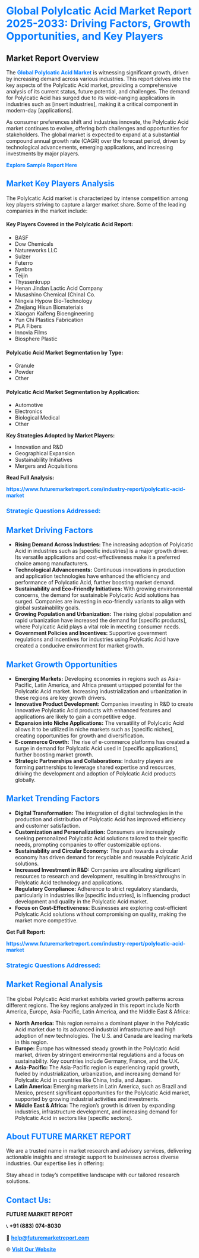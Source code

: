 <h1 style="color: #007BFF;">Global Polylcatic Acid Market Report 2025-2033: Driving Factors, Growth Opportunities, and Key Players</h1>

<section id="overview">
<h2>Market Report Overview</h2>
<p>The <a href="https://www.futuremarketreport.com/industry-report/polylcatic-acid-market" style="color: #007BFF; text-decoration: none;"><strong>Global Polylcatic Acid Market</strong></a> is witnessing significant growth, driven by increasing demand across various industries. This report delves into the key aspects of the Polylcatic Acid market, providing a comprehensive analysis of its current status, future potential, and challenges. The demand for Polylcatic Acid has surged due to its wide-ranging applications in industries such as [insert industries], making it a critical component in modern-day [applications].</p>
<p>As consumer preferences shift and industries innovate, the Polylcatic Acid market continues to evolve, offering both challenges and opportunities for stakeholders. The global market is expected to expand at a substantial compound annual growth rate (CAGR) over the forecast period, driven by technological advancements, emerging applications, and increasing investments by major players.</p>
</section>

<section id="overview">
<p><a href="https://www.futuremarketreport.com/request-sample/reportId=102568" style="color: #007BFF; text-decoration: none;"><strong>Explore Sample Report Here</strong></a></p>
</section>

<section id="key-players">
<h2 style="color: #007BFF;">Market Key Players Analysis</h2>
<p>The Polylcatic Acid market is characterized by intense competition among key players striving to capture a larger market share. Some of the leading companies in the market include:</p>
<h4>Key Players Covered in the Polylcatic Acid Report:</h4>
<ul><li>BASF</li><li>Dow Chemicals</li><li>Natureworks LLC</li><li>Sulzer</li><li>Futerro</li><li>Synbra</li><li>Teijin</li><li>Thyssenkrupp</li><li>Henan Jindan Lactic Acid Company</li><li>Musashino Chemical (China) Co.</li><li>Ningxia Hypow Bio-Technology</li><li>Zhejiang Hisun Biomaterials</li><li>Xiaogan Kaifeng Bioengineering</li><li>Yun Chi Plastics Fabrication</li><li>PLA Fibers</li><li>Innovia Films</li><li>Biosphere Plastic</li></ul>
<h4>Polylcatic Acid Market Segmentation by Type:</h4>
<ul><li>Granule</li><li>Powder</li><li>Other</li></ul>

<h4>Polylcatic Acid Market Segmentation by Application:</h4>
<ul><li>Automotive</li><li>Electronics</li><li>Biological Medical</li><li>Other</li></ul>
<p><strong>Key Strategies Adopted by Market Players:</strong></p>
<ul>
<li>Innovation and R&D</li>
<li>Geographical Expansion</li>
<li>Sustainability Initiatives</li>
<li>Mergers and Acquisitions</li>
</ul>
</section>

<section>
<p><strong>Read Full Analysis: </strong></p><a href="https://www.futuremarketreport.com/industry-report/polylcatic-acid-market" style="color: #007BFF; text-decoration: none;"><strong>https://www.futuremarketreport.com/industry-report/polylcatic-acid-market</strong></a>
<h3 style="color: #007BFF;">Strategic Questions Addressed:</h3>
</section>

<section id="driving-factors">
<h2 style="color: #007BFF;">Market Driving Factors</h2>
<ul>
<li><strong>Rising Demand Across Industries:</strong> The increasing adoption of Polylcatic Acid in industries such as [specific industries] is a major growth driver. Its versatile applications and cost-effectiveness make it a preferred choice among manufacturers.</li>
<li><strong>Technological Advancements:</strong> Continuous innovations in production and application technologies have enhanced the efficiency and performance of Polylcatic Acid, further boosting market demand.</li>
<li><strong>Sustainability and Eco-Friendly Initiatives:</strong> With growing environmental concerns, the demand for sustainable Polylcatic Acid solutions has surged. Companies are investing in eco-friendly variants to align with global sustainability goals.</li>
<li><strong>Growing Population and Urbanization:</strong> The rising global population and rapid urbanization have increased the demand for [specific products], where Polylcatic Acid plays a vital role in meeting consumer needs.</li>
<li><strong>Government Policies and Incentives:</strong> Supportive government regulations and incentives for industries using Polylcatic Acid have created a conducive environment for market growth.</li>
</ul>
</section>

<section id="growth-opportunities">
<h2 style="color: #007BFF;">Market Growth Opportunities</h2>
<ul>
<li><strong>Emerging Markets:</strong> Developing economies in regions such as Asia-Pacific, Latin America, and Africa present untapped potential for the Polylcatic Acid market. Increasing industrialization and urbanization in these regions are key growth drivers.</li>
<li><strong>Innovative Product Development:</strong> Companies investing in R&D to create innovative Polylcatic Acid products with enhanced features and applications are likely to gain a competitive edge.</li>
<li><strong>Expansion into Niche Applications:</strong> The versatility of Polylcatic Acid allows it to be utilized in niche markets such as [specific niches], creating opportunities for growth and diversification.</li>
<li><strong>E-commerce Growth:</strong> The rise of e-commerce platforms has created a surge in demand for Polylcatic Acid used in [specific applications], further boosting market growth.</li>
<li><strong>Strategic Partnerships and Collaborations:</strong> Industry players are forming partnerships to leverage shared expertise and resources, driving the development and adoption of Polylcatic Acid products globally.</li>
</ul>
</section>

<section id="trending-factors">
<h2 style="color: #007BFF;">Market Trending Factors</h2>
<ul>
<li><strong>Digital Transformation:</strong> The integration of digital technologies in the production and distribution of Polylcatic Acid has improved efficiency and customer satisfaction.</li>
<li><strong>Customization and Personalization:</strong> Consumers are increasingly seeking personalized Polylcatic Acid solutions tailored to their specific needs, prompting companies to offer customizable options.</li>
<li><strong>Sustainability and Circular Economy:</strong> The push towards a circular economy has driven demand for recyclable and reusable Polylcatic Acid solutions.</li>
<li><strong>Increased Investment in R&D:</strong> Companies are allocating significant resources to research and development, resulting in breakthroughs in Polylcatic Acid technology and applications.</li>
<li><strong>Regulatory Compliance:</strong> Adherence to strict regulatory standards, particularly in industries like [specific industries], is influencing product development and quality in the Polylcatic Acid market.</li>
<li><strong>Focus on Cost-Effectiveness:</strong> Businesses are exploring cost-efficient Polylcatic Acid solutions without compromising on quality, making the market more competitive.</li>
</ul>
</section>

<section>
<p><strong>Get Full Report: </strong></p><a href="https://www.futuremarketreport.com/industry-report/polylcatic-acid-market" style="color: #007BFF; text-decoration: none;"><strong>https://www.futuremarketreport.com/industry-report/polylcatic-acid-market</strong></a>
<h3 style="color: #007BFF;">Strategic Questions Addressed:</h3>
</section>


<section id="regional-analysis">
<h2 style="color: #007BFF;">Market Regional Analysis</h2>
<p>The global Polylcatic Acid market exhibits varied growth patterns across different regions. The key regions analyzed in this report include North America, Europe, Asia-Pacific, Latin America, and the Middle East & Africa:</p>
<ul>
<li><strong>North America:</strong> This region remains a dominant player in the Polylcatic Acid market due to its advanced industrial infrastructure and high adoption of new technologies. The U.S. and Canada are leading markets in this region.</li>
<li><strong>Europe:</strong> Europe has witnessed steady growth in the Polylcatic Acid market, driven by stringent environmental regulations and a focus on sustainability. Key countries include Germany, France, and the U.K.</li>
<li><strong>Asia-Pacific:</strong> The Asia-Pacific region is experiencing rapid growth, fueled by industrialization, urbanization, and increasing demand for Polylcatic Acid in countries like China, India, and Japan.</li>
<li><strong>Latin America:</strong> Emerging markets in Latin America, such as Brazil and Mexico, present significant opportunities for the Polylcatic Acid market, supported by growing industrial activities and investments.</li>
<li><strong>Middle East & Africa:</strong> The region’s growth is driven by expanding industries, infrastructure development, and increasing demand for Polylcatic Acid in sectors like [specific sectors].</li>
</ul>
</section>

<footer>
<h2 style="color: #007BFF;">About FUTURE MARKET REPORT</h2>
<p>We are a trusted name in market research and advisory services, delivering actionable insights and strategic support to businesses across diverse industries. Our expertise lies in offering:</p>

<p>Stay ahead in today’s competitive landscape with our tailored research solutions.</p>

<h2 style="color: #007BFF;">Contact Us:</h2>
<p><strong>FUTURE MARKET REPORT</strong></p>
<p>📞 <strong>+91 (883) 074-8030</strong></p>
<p>📧 <strong><a href="mailto:help@futuremarketreport.com" style="color: #007BFF;">help@futuremarketreport.com</a></strong></p>
<p>🌐 <strong><a href="https://www.futuremarketreport.com/" style="color: #007BFF;">Visit Our Website</a></strong></p>
</footer>